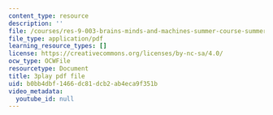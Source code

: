 ```yaml
---
content_type: resource
description: ''
file: /courses/res-9-003-brains-minds-and-machines-summer-course-summer-2015/b0bb4dbf1466dc81dcb2ab4eca9f351b_2304746.pdf
file_type: application/pdf
learning_resource_types: []
license: https://creativecommons.org/licenses/by-nc-sa/4.0/
ocw_type: OCWFile
resourcetype: Document
title: 3play pdf file
uid: b0bb4dbf-1466-dc81-dcb2-ab4eca9f351b
video_metadata:
  youtube_id: null
---
```

